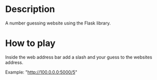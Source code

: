 # Description
A number guessing website using the Flask library.

# How to play
Inside the web address bar add a slash and your guess to the websites address. 

Example: "http://100.0.0.0:5000/5"
